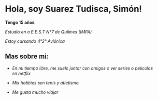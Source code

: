 # Hola, soy Suarez Tudisca, Simón!

**Tengo 15 años**

*Estudio en a E.E.S.T N°7 de Quilmes (IMPA)*

*Estoy cursando 4°2° Aviónica*

## Mas sobre mi:

- *En mi tiempo libre, me suelo juntar con amigos o ver series o peliculas en netflix*

- *Mis hobbies son tenis y atletismo*

- *Me gusta mucho viajar*
